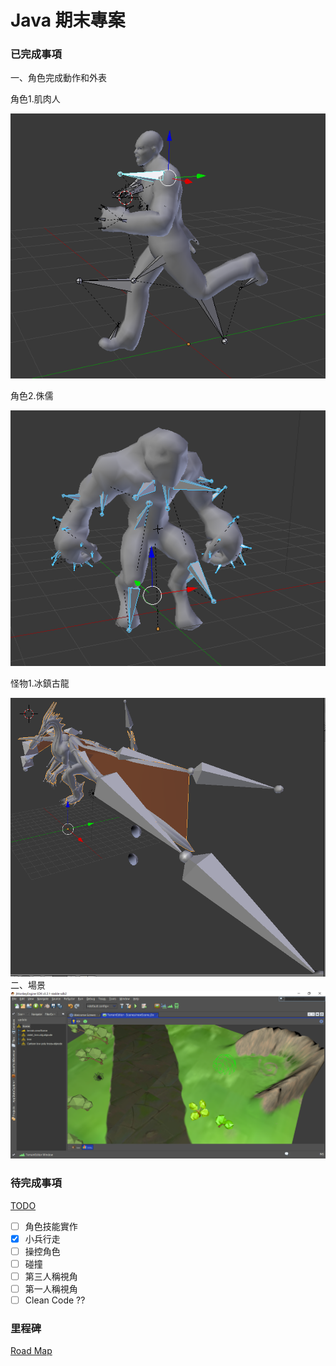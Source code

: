# Java 期末專案

### 已完成事項
一、角色完成動作和外表

角色1.肌肉人

![照片不見惹QWQ](https://github.com/Isekai-Seikatsu/1062-java-G16/blob/master/resourse/screen%20shots/擷取.PNG "馮駿林")

角色2.侏儒

![照片不見惹QWQ](https://github.com/Isekai-Seikatsu/1062-java-G16/blob/master/resourse/screen%20shots/dwarw.PNG "馮駿林")

怪物1.冰鎮古龍

![照片不見惹QWQ](./resourse/screen%20shots/333.PNG "QWQ")
二、場景
![照片不見惹QWQ](https://github.com/Isekai-Seikatsu/1062-java-G16/blob/master/resourse/screen%20shots/%E5%A0%B4%E6%99%AF.png "QWQ")
### 待完成事項
[TODO](https://github.com/Isekai-Seikatsu/1062-java-G16/issues?q=is%3Aissue+is%3Aopen+label%3ATODO "幹你看三小")

- [ ] 角色技能實作
- [x] 小兵行走
- [ ] 操控角色
- [ ] 碰撞
- [ ] 第三人稱視角
- [ ] 第一人稱視角
- [ ] Clean Code ??
### 里程碑
[Road Map](https://github.com/Isekai-Seikatsu/1062-java-G16/wiki "QWQ")


